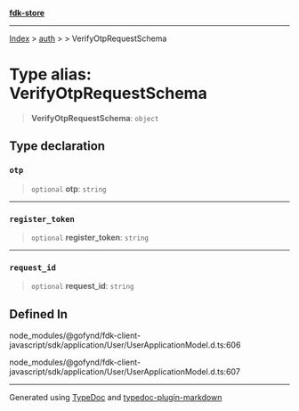 [**fdk-store**](../../../README.md)
***

[Index](../../../API.md) > [auth](../../README.md) > [<internal>](../README.md) > VerifyOtpRequestSchema

# Type alias: VerifyOtpRequestSchema

> **VerifyOtpRequestSchema**: `object`

## Type declaration

### `otp`

> `optional` **otp**: `string`

***

### `register_token`

> `optional` **register\_token**: `string`

***

### `request_id`

> `optional` **request\_id**: `string`

## Defined In

node\_modules/@gofynd/fdk-client-javascript/sdk/application/User/UserApplicationModel.d.ts:606

node\_modules/@gofynd/fdk-client-javascript/sdk/application/User/UserApplicationModel.d.ts:607

***
Generated using [TypeDoc](https://typedoc.org/) and [typedoc-plugin-markdown](https://www.npmjs.com/package/typedoc-plugin-markdown)
